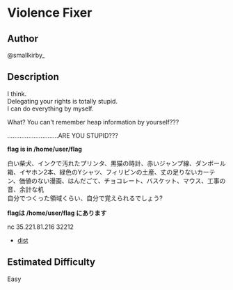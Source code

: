 # Violence Fixer  

## Author

@smallkirby_

## Description

I think.  
Delegating your rights is totally stupid.  
I can do everything by myself.

What? You can't remember heap information by yourself???

.............................ARE YOU STUPID???

**flag is in /home/user/flag**

白い柴犬、インクで汚れたプリンタ、黒猫の時計、赤いジャンプ線、ダンボール箱、イヤホン2本、緑色のYシャツ、フィリピンの土産、丈の足りないカーテン、価値のない漫画、はんだごて、チョコレート、バスケット、マウス、工事の音、余計な机  
自分でつくった領域くらい、自分で覚えられるでしょう?

**flagは /home/user/flag にあります**

nc 35.221.81.216 32212

- [dist](dist)

## Estimated Difficulty

Easy

